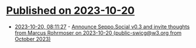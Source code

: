 # [Published on 2023-10-20](index.md)

* [2023-10-20, 08:11:27](https://lobste.rs/s/j98vdl/announce_seppo_social_v0_3_invite) - [Announce Seppo.Social v0.3 and invite thoughts from Marcus Rohrmoser on 2023-10-20 (public-swicg@w3.org from October 2023)](https://lists.w3.org/Archives/Public/public-swicg/2023Oct/0079.html)
